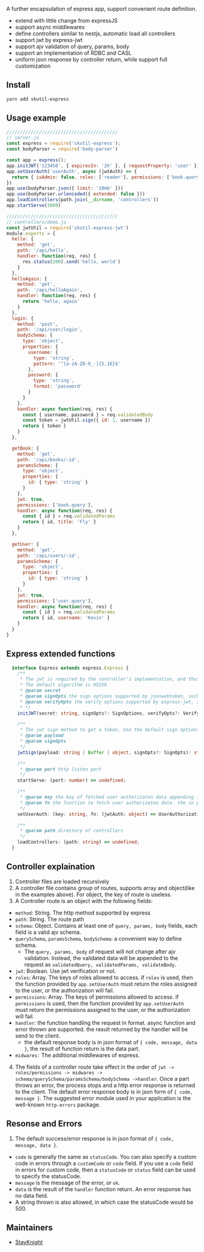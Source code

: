 A further encapsulation of express app, support convenient route definition.

- extend with little change from expressJS
- support async middlewares
- define controllers similar to nestjs, automatic load all controllers
- support jwt by express-jwt
- support ajv validation of query, params, body
- support an implementation of RDBC and CASL
- uniform json response by controller return, while support full customization

## Install
```bash
yarn add skutil-express
```

## Usage example

```javascript
/////////////////////////////////////////
// server.js
const express = require('skutil-express');
const bodyParser = require('body-parser')

const app = express();
app.initJWT('123456', { expiresIn: '2h' }, { requestProperty: 'user' })
app.setUserAuth('userAuth', async (jwtAuth) => {
  return { isAdmin: false, roles: ['reader'], permissions: ['book.query'] }
})
app.use(bodyParser.json({ limit: '10mb' }))
app.use(bodyParser.urlencoded({ extended: false }))
app.loadControllers(path.join(__dirname, 'controllers'))
app.startServe(3000)

/////////////////////////////////////////
// controllers/demo.js
const jwtUtil = require('skutil-express-jwt')
module.exports = {
  hello: {
    method: 'get',
    path: '/api/hello',
    handler: function(req, res) {
      res.status(200).send('hello, world')
    }
  },
  helloAgain: {
    method: 'get',
    path: '/api/helloAgain',
    handler: function(req, res) {
      return 'hello, again'
    }
  },
  login: {
    method: 'post',
    path: '/api/user/login',
    bodySchema: {
      type: 'object',
      properties: {
        username: {
          type: 'string',
          pattern: '^[a-zA-Z0-9_-]{5,16}$'
        },
        password: {
          type: 'string',
          format: 'password'
        }
      }
    },
    handler: async function(req, res) {
      const { username, password } = req.validatedBody
      const token = jwtUtil.sign({ id: 1, username })
      return { token }
    }
  },

  getBook: {
    method: 'get',
    path: '/api/books/:id',
    paramsSchema: {
      type: 'object',
      properties: {
        id: { type: 'string' }
      }
    },
    jwt: true,
    permissions: ['book.query'],
    handler: async function(req, res) {
      const { id } = req.validatedParams
      return { id, title: 'Fly' }
    }
  },

  getUser: {
    method: 'get',
    path: '/api/users/:id',
    paramsSchema: {
      type: 'object',
      properties: {
        id: { type: 'string' }
      }
    },
    jwt: true,
    permissions: ['user.query'],
    handler: async function(req, res) {
      const { id } = req.validatedParams
      return { id, username: 'Kevin' }
    }
  }
}
```

## Express extended functions

```typescript
  interface Express extends express.Express {
    /**
     * The jwt is required by the controller's implementation, and thus need to be initiallized from the app
     * The default algorithm is HS256
     * @param secret
     * @param signOpts the sign options supported by jsonwebtoken, such as `expiresIn`
     * @param verifyOpts the verify options supported by express-jwt, such as `requestProperty`
     * */
    initJWT(secret: string, signOpts?: SignOptions, verifyOpts?: VerifyOpts): undefined;

    /**
     * The jwt sign method to get a token. Use the default sign options from `initJWT` and merged with the options provided.
     * @param payload 
     * @param signOpts 
     */
    jwtSign(payload: string | Buffer | object, signOpts?: SignOpts): string;

    /**
     * @param port http listen port
     */
    startServe: (port: number) => undefined;

    /**
     * @param key the key of fetched user authorizaton data appending to request
     * @param fn the function to fetch user authorizaton data. the in param `jwtAuth` is the decoded data from jwt
     */
    setUserAuth: (key: string, fn: (jwtAuth: object) => UserAuthorization | Promise<UserAuthorization>) => undefined;

    /**
     * @param path directory of controllers
     */
    loadControllers: (path: string) => undefined;
  }
```

## Controller explaination

1. Controller files are loaded recursively
2. A controller file contains group of routes, supports array and object(like in the examples above). For object, the key of route is useless.
3. A Controller route is an object with the following fields:
  - `method`: String. The http method supported by express
  - `path`: String. The route path
  - `schema`: Object. Contains at least one of `query, params, body` fields, each field is a valid ajv schema.
  - `querySchema`, `paramsSchema`, `bodySchema`: a convenient way to define schema.
    * The `query, params, body` of request will not change after ajv validation. Instead, the validated data will be appended to the request as `validatedQuery, validatedParams, validateBody`.
  - `jwt`: Boolean. Use jwt verification or not.
  - `roles`: Array<string>. The keys of roles allowed to access. if `roles` is used, then the function provided by `app.setUserAuth` must return the roles assigned to the user, or the authorization will fail.
  - `permissions`: Array<string>. The keys of permissions allowed to access. if `permissions` is used, then the function provided by `app.setUserAuth` must return the permissions assigned to the user, or the authorization will fail. 
  - `handler`: the function handling the request in format. async function and error thrown are supported. the result returned by the handler will be send to the client.
    * the default response body is in json format of `{ code, message, data }`, the result of function return is the data part.
  - `midwares:` The additional middlewares of express.

4. The fields of a controller route take effect in the order of `jwt -> roles/permissions -> midwares -> schema/querySchema/paramsSchema/bodySchema ->handler`. Once a part throws an error, the process stops and a http error response is returned to the client. The default error response body is in json form of `{ code, message }`. The suggested error module used in your application is the well-known `http-errors` package.


## Resonse and Errors

1. The default success/error response is in json format of `{ code, message, data }`. 
  - `code` is generally the same as `statusCode`. You can also specify a custom code in errors through a `customCode` or `code` field. If you use a `code` field in errors for custom code, then a `statusCode` or `status` field can be used to specify the statusCode.
  - `message` is the message of the error, or `ok`.
  - `data` is the result of the `handler` function return. An error response has no data field.
  - A string thrown is also allowed, in which case the statusCode would be 500.

## Maintainers

- [StayKnight](https://github.com/stayknight)
